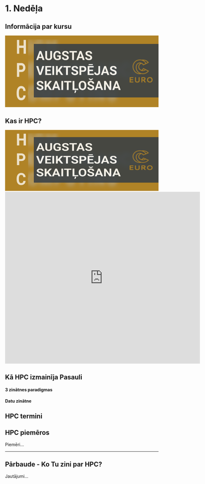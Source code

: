 # 1. Nedēļa

## Informācija par kursu

![Course Logo here ](https://raw.githubusercontent.com/viktorszagorskis/hpc-pamati/main/pix/hpc-pamati-logo.png)


## Kas ir HPC?

 <img src="https://raw.githubusercontent.com/viktorszagorskis/hpc-pamati/main/pix/hpc-pamati-logo.png" alt="My Image" width="600" height="200">

 <iframe src="https://raw.githubusercontent.com/viktorszagorskis/hpc-pamati/main/pix/hpc-pamati-logo.png" width="640" height="564" frameborder="0"></iframe>

## Kā HPC izmainīja Pasauli

#### 3 zinātnes paradigmas

#### Datu zinātne

## HPC termini

## HPC piemēros

Piemēri...

---

## Pārbaude - Ko Tu zini par HPC?

Jautājumi...
